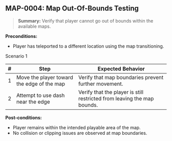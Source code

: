 ## **MAP-0004:** Map Out-Of-Bounds Testing  

> **Summary:** Verify that player cannot go out of bounds within the available maps.  <br>

**Preconditions:** 

- Player has teleported to a different location using the map transitioning.

Scenario 1 

 | \# | Step | Expected Behavior | 
 |----|------|-------------------| 
 |  1 |   Move the player toward the edge of the map   | Verify that map boundaries prevent further movement.   | 
 |  2 |   Attempt to use dash near the edge   | Verify that the player is still restricted from leaving the map bounds.   |

**Post-conditions:**  

 - Player remains within the intended playable area of the map.
 - No collision or clipping issues are observed at map boundaries.